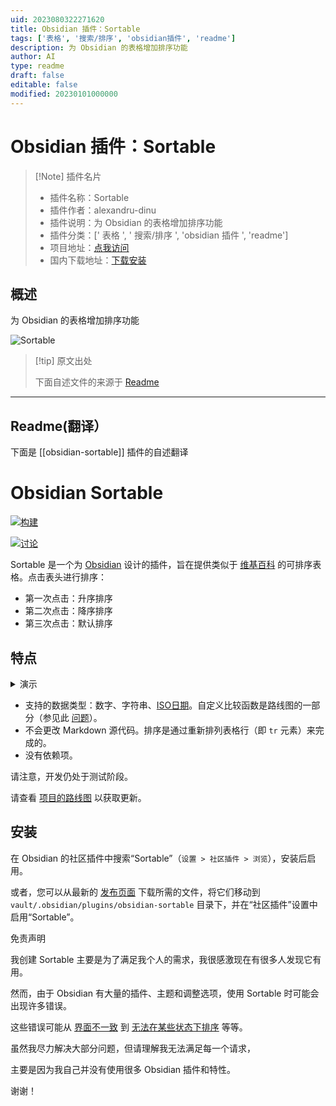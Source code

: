 ```yaml
---
uid: 2023080322271620
title: Obsidian 插件：Sortable
tags: ['表格', '搜索/排序', 'obsidian插件', 'readme']
description: 为 Obsidian 的表格增加排序功能
author: AI
type: readme
draft: false
editable: false
modified: 20230101000000
---
```


# Obsidian 插件：Sortable

> [!Note] 插件名片
> - 插件名称：Sortable
> - 插件作者：alexandru-dinu
> - 插件说明：为 Obsidian 的表格增加排序功能
> - 插件分类：[' 表格 ', ' 搜索/排序 ', 'obsidian 插件 ', 'readme']
> - 项目地址：[点我访问](https://github.com/alexandru-dinu/obsidian-sortable)
> - 国内下载地址：[下载安装](https://pkmer.cn/products/plugin/pluginMarket/?obsidian-sortable)

## 概述

为 Obsidian 的表格增加排序功能

![Sortable](https://cdn.pkmer.cn/covers/obsidian-sortable.PNG!pkmer)

> [!tip] 原文出处
>
>下面自述文件的来源于 [Readme](https://ghproxy.net/https://raw.githubusercontent.com/alexandru-dinu/obsidian-sortable/master/README.md)
>

---

## Readme(翻译）

下面是 [[obsidian-sortable]] 插件的自述翻译

# Obsidian Sortable

[![构建](https://github.com/alexandru-dinu/obsidian-sortable/actions/workflows/main.yml/badge.svg)](https://github.com/alexandru-dinu/obsidian-sortable/actions/workflows/main.yml)

[![讨论](https://img.shields.io/badge/discussions-welcome-blueviolet)](https://github.com/alexandru-dinu/obsidian-sortable/discussions)

Sortable 是一个为 [Obsidian](https://obsidian.md) 设计的插件，旨在提供类似于 [维基百科](https://en.wikipedia.org/wiki/Help:Sorting#Example) 的可排序表格。点击表头进行排序：

- 第一次点击：升序排序
- 第二次点击：降序排序
- 第三次点击：默认排序

## 特点

<details>
<summary>演示</summary>

<https://user-images.githubusercontent.com/14110183/128138299-fd2a1bb2-6f87-4b50-b306-17550d8adc64.mov>

</details>

- 支持的数据类型：数字、字符串、[ISO日期](https://regex101.com/r/RfMAcx/1)。自定义比较函数是路线图的一部分（参见此 [问题](https://github.com/alexandru-dinu/obsidian-sortable/issues/12)）。
- 不会更改 Markdown 源代码。排序是通过重新排列表格行（即 `tr` 元素）来完成的。
- 没有依赖项。

请注意，开发仍处于测试阶段。

请查看 [项目的路线图](https://github.com/alexandru-dinu/obsidian-sortable/projects/1) 以获取更新。

## 安装

在 Obsidian 的社区插件中搜索“Sortable”（`设置 > 社区插件 > 浏览`），安装后启用。

或者，您可以从最新的 [发布页面](https://github.com/alexandru-dinu/obsidian-sortable/releases) 下载所需的文件，将它们移动到 `vault/.obsidian/plugins/obsidian-sortable` 目录下，并在“社区插件”设置中启用“Sortable”。

免责声明

我创建 Sortable 主要是为了满足我个人的需求，我很感激现在有很多人发现它有用。

然而，由于 Obsidian 有大量的插件、主题和调整选项，使用 Sortable 时可能会出现许多错误。

这些错误可能从 [界面不一致](https://github.com/alexandru-dinu/obsidian-sortable/discussions/23#discussioncomment-2376620) 到 [无法在某些状态下排序](https://github.com/alexandru-dinu/obsidian-sortable/issues/22) 等等。

虽然我尽力解决大部分问题，但请理解我无法满足每一个请求，

主要是因为我自己并没有使用很多 Obsidian 插件和特性。

谢谢！

